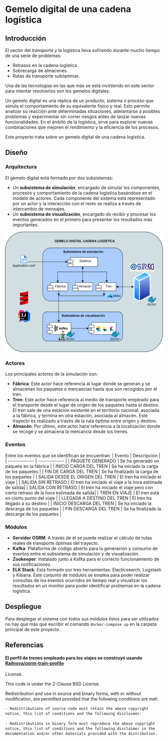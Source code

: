 # Gemelo digital de una cadena logística

## Introducción
El sector del transporte y la logística lleva sufriendo durante mucho tiempo de una serie de problemas:
- Retrasos en la cadena logística.
- Sobrecarga de almacenes.
- Rutas de transporte subóptimas.

Una de las tecnologías en las que más se está invirtiendo en este sector para intentar resolverlos son los gemelos digitales.

Un gemelo digital es una réplica de un producto, sistema o proceso que simula el comportamiento de su equivalente físico y real. Esto permite analizar su reacción ante determinadas situaciones, adelantarse a posibles problemas y experimentar sin correr riesgos antes de lanzar nuevas funcionalidades. En el ámbito de la logística, sirve para explorar nuevas combinaciones que mejoren el rendimiento y la eficiencia de los procesos.

Este proyecto trata sobre un gemelo digital de una cadena logística.

## Diseño

### Arquitectura

El gemelo digital está formado por dos subsistemas:
- Un **subsistema de simulación**, encargado de simular los componentes, procesos y comportamiento de la cadena logística basándose en el modelo de actores. Cada componente del sistema está representado por un actor y la interacción con el resto se realiza a través de intercambio de mensajes.
- Un **subsistema de visualización**, encargado de recibir y procesar los eventos generados en el primero para presentar los resultados más importantes.

![Arquitectura](images/arquitectura.png)

### Actores
Los principales actores de la simulación son:
- **Fábrica**: Este actor hace referencia al lugar donde se generan y se almacenan los paquetes o mercancías hasta que son recogidos por el tren.
- **Tren**: Este actor hace referencia al medio de transporte empleado para el transporte desde el lugar de origen de los paquetes hasta el destino. El tren sale de una estación existente en el territorio nacional, asociada a la fábrica, y termina en otra estación, asociada al almacén. Este trayecto es realizado a través de la ruta óptima entre origen y destino.
- **Almacén**: Por último, este actor hace referencia a la localización donde se recoge y se almacena la mercancía desde los trenes.

### Eventos
Entre los eventos que se identifican se encuentran:
| Evento | Descripción |
| ------------- | ------------- |
| PAQUETE GENERADO | Se ha generado un paquete en la fábrica |
| INICIO CARGA DEL TREN | Se ha iniciado la carga de los paquetes |
| FIN DE CARGA DEL TREN | Se ha finalizado la carga de los paquetes |
| SALIDA DESDE EL ORIGEN DEL TREN | El tren ha iniciado el viaje |
| SALIDA SIN RETRASO | El tren ha iniciado el viaje a la hora estimada de salida|
| SALIDA CON RETRASO | El tren ha iniciado el viaje pero con cierto retraso de la hora estimada de salida|
| TREN EN VIAJE | El tren está en cierto punto del viaje |
| LLEGADA A DESTINO DEL TREN | El tren ha llegado a su destino |
| INICIO DESCARGA DEL TREN | Se ha iniciado la descarga de los paquetes |
| FIN DESCARGA DEL TREN | Se ha finalizado la descarga de los paquetes |

### Módulos
- **Servidor OSRM**: A través de él se puede realizar el cálculo de rutas reales de transporte óptimas del trayecto.
- **Kafka**: Plataforma de código abierto para la generación y consumo de eventos entre el subsistema de simulación y de visualización.
- **Zookeeper**: Instalado junto a Kafka para el correcto funcionamiento de sus notificaciones.
- **ELK Stack**: Está formado por tres herramientas: Elacticsearch, Logstash y Kibana. Este conjunto de módulos se emplea para poder realizar consultas de los eventos ocurridos en tiempo real y visualizar los resultados en un monitor para poder identificar problemas en la cadena logística.

## Despliegue
Para desplegar el sistema con todos sus módulos listos para ser utilizados no hay que más que escribir el comando `docker-compose up` en la carpeta principal de este proyecto.

## Referencias

#### El perfil de trenes empleado para los viajes se construyó usando [Railnova/osrm-train-profile](https://github.com/railnova/osrm-train-profile)

License.

This code is under the 2-Clause BSD License.

Redistribution and use in source and binary forms, with or without modification, are permitted provided that the following conditions are met:

    - Redistributions of source code must retain the above copyright notice, this list of conditions and the following disclaimer.

    - Redistributions in binary form must reproduce the above copyright notice, this list of conditions and the following disclaimer in the documentation and/or other materials provided with the distribution.

